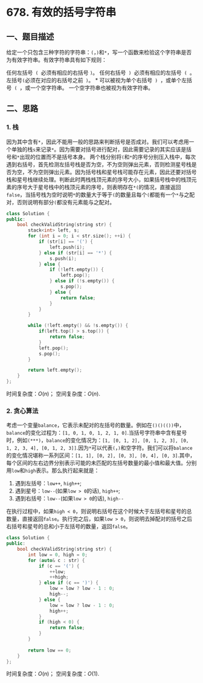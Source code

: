 # 678. 有效的括号字符串
## 一、题目描述
给定一个只包含三种字符的字符串：`(`，`)`和`*`，写一个函数来检验这个字符串是否为有效字符串。有效字符串具有如下规则：

任何左括号` ( `必须有相应的右括号 `)`。
任何右括号` ) `必须有相应的左括号` ( `。
左括号` ( `必须在对应的右括号之前` )`。
* 可以被视为单个右括号` ) `，或单个左括号` ( `，或一个空字符串。
一个空字符串也被视为有效字符串。

## 二、思路
### 1. 栈
因为其中含有`*`，因此不能用一般的思路来判断括号是否成对。我们可以考虑用一个单独的栈`s`来记录`*`。因为需要对括号进行配对，因此需要记录的其实应该是括号和`*`出现的位置而不是括号本身。
两个栈分别将`(`和`*`的序号分别压入栈中，每次遇到右括号，首先检测左括号栈是否为空，不为空则弹出元素，否则检测星号栈是否为空，不为空则弹出元素。因为括号栈和星号栈可能存在元素，因此还要对括号栈和星号栈继续处理。判断此时两栈栈顶元素的序号大小，如果括号栈中的栈顶元素的序号大于星号栈中的栈顶元素的序号，则表明存在`*(`的情况，直接返回`false`，当括号栈为空时说明`*`的数量大于等于`(`的数量且每个`(`都能有一个`*`与之配对，否则说明有部分`(`都没有元素能与之配对。
```cpp
class Solution {
public:
    bool checkValidString(string str) {
        stack<int> left, s;
        for (int i = 0; i < str.size(); ++i) {
            if (str[i] == '(') {
                left.push(i);
            } else if (str[i] == '*') {
                s.push(i);
            } else {
                if (!left.empty()) {
                    left.pop();
                } else if (!s.empty()) {
                    s.pop();
                } else {
                    return false;
                }
            }
        }

        while (!left.empty() && !s.empty()) {
            if(left.top() > s.top()) {
                return false;
            }
            left.pop();
            s.pop();
        }

        return left.empty();
    }
};
```
时间复杂度：$O(n)$；
空间复杂度：$O(n)$.

### 2. 贪心算法
考虑一个变量`balance`，它表示未配对的左括号的数量。例如在`()()(())`中，`balance`的变化过程为：`[1, 0, 1, 0, 1, 2, 1, 0]`.当括号字符串中含有星号时，例如`(***)`，`balance`的变化情况为：`[1, [0, 1, 2], [0, 1, 2, 3], [0, 1, 2, 3, 4], [0, 1, 2, 3]]`.因为`*`可以代表`(`，`)`和空字符。我们可以将`balance`的变化情况堪称一系列区间：`[1, 1], [0, 2], [0, 3], [0, 4], [0, 3]`.其中，每个区间的左右边界分别表示可能的未匹配的左括号数量的最小值和最大值。分别用`low`和`high`表示。那么执行起来就是：
1. 遇到左括号：`low++`, `high++`;
2. 遇到星号：`low--`(如果`low > 0`的话), `high++`;
3. 遇到右括号：`low--`(如果`low > 0`的话), `high--`

在执行过程中，如果`high < 0`，则说明右括号在这个时候大于左括号和星号的总数量，直接返回`false`。执行完之后，如果`low > 0`，则说明去掉配对的括号之后右括号和星号的总和小于左括号的数量，返回`false`。

```cpp
class Solution {
public:
    bool checkValidString(string str) {
        int low = 0, high = 0;
        for (auto& c : str) {
            if (c == '(') {
                ++low;
                ++high;
            } else if (c == ')') {
                low = low ? low - 1 : 0;
                high--;
            } else {
                low = low ? low - 1 : 0;
                high++;
            }
            if (high < 0) {
                return false;
            }
        }
        
        return low == 0;
    }
};
```
时间复杂度：$O(n)$；
空间复杂度：$O(1)$.